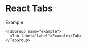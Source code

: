 # React Tabs

Example

```tsx
<TabGroup name="example">
  <Tab label="Label">Example</Tab>
</TabGroup>
```
